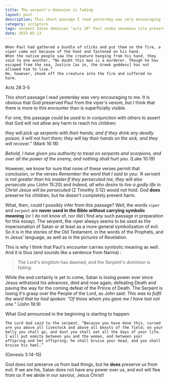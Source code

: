 ```yaml
---
title: The serpent's dominion is fading
layout: post
description: This short passage I read yesterday was very encouraging to me. It is obvious that God preserved Paul from the viper’s venom, but I think that there is more to this encounter than is superficially visible.
category: scripture
tags: serpent Satan dominion "acts 28" Paul snake venomous isle preservation viper evil symbolism authority wonder
date: 2015-05-13
---
```

```
When Paul had gathered a bundle of sticks and put them on the fire, a viper came out because of the heat and fastened on his hand.
When the native people saw the creature hanging from his hand, they said to one another, “No doubt this man is a murderer. Though he has escaped from the sea, Justice [as in, the Greek goddess] has not allowed him to live.”
He, however, shook off the creature into the fire and suffered no harm.
```
Acts 28:3-5

This short passage I read yesterday was very encouraging to me. It is obvious that God preserved Paul from the viper's venom, but I think that there is more to this encounter than is superficially visible.

For one, this passage could be used to in conjunction with others to assert that God will not allow any harm to reach his children:

*they will pick up serpents with their hands; and if they drink any deadly poison, it will not hurt them; they will lay their hands on the sick, and they will recover.”* (Mark 16:18)

*Behold, I have given you authority to tread on serpents and scorpions, and over all the power of the enemy, and nothing shall hurt you.* (Luke 10:19)

However, we know for sure that none of these verses permit that conclusion, or the verses *Remember the word that I said to you: ‘A servant is not greater than his master.If they persecuted me, they will also persecute you* (John 15:20) and *Indeed, all who desire to live a godly life in Christ Jesus will be persecuted* (2 Timothy 3:12) would not hold.
God **does** preserve his children, but he doesn't completely prevent harm.

What, then, could I possibly infer from this passage? Well, the words `viper` and `serpent` are **never used in the Bible without carrying symbolic meaning** (or I do not know of, nor did I find any such passage in preparation for this essay). The serpent, the viper always seems to be used as the impersonation of Satan or at least as a more general symbolization of evil. So it is in the stories of the Old Testament, in the words of the Prophets, and in Jesus' language, as well as in the pictures of Revelation.

This is why I think that Paul's encounter carries symbolic meaning as well. And it is thus (and sounds like a sentence from Narnia) :

>The Lord's kingdom has dawned, and the Serpent's dominion is fading.

While the end certainly is yet to come, Satan is losing power ever since Jesus withstood his advances, died and rose again, defeating Death and paving the way for the coming defeat of the Prince of Death. The Serpent is losing it's grasp over the People of the Lord, as John said: *This was to fulfil the word that he had spoken: “Of those whom you gave me I have lost not one.”* (John 18:9)

What God announced in the beginning is starting to happen:

```
The Lord God said to the serpent, “Because you have done this, cursed are you above all livestock and above all beasts of the field; on your belly you shall go, and dust you shall eat all the days of your life.
I will put enmity between you and the woman, and between your offspring and her offspring; he shall bruise your head, and you shall bruise his heel.”
```
(Genesis 3:14-15)

God does not preserve us from bad things, but he **does** preserve us from evil. If we are his, Satan does not have any power over us, and evil will flee from us if we abide in our saviour, Jesus Christ!
